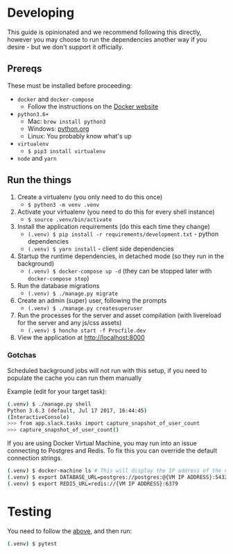 # Developing

This guide is opinionated and we recommend following this directly, however you may choose to run the dependencies another way if you desire - but we don't support it officially.

## Prereqs

These must be installed before proceeding:

* `docker` and `docker-compose`
    * Follow the instructions on the [Docker website](https://docs.docker.com/compose/install/)
* `python3.6+`
    * Mac: `brew install python3`
    * Windows: [python.org](https://www.python.org/downloads/windows/)
    * Linux: You probably know what's up
* `virtualenv`
    * `$ pip3 install virtualenv`
* `node` and `yarn`

## Run the things

1. Create a virtualenv (you only need to do this once)
    * `$ python3 -m venv .venv`
2. Activate your virtualenv (you need to do this for every shell instance)
    * `$ source .venv/bin/activate`
3. Install the application requirements (do this each time they change)
    * `(.venv) $ pip install -r requirements/development.txt` - python dependencies
    * `(.venv) $ yarn install` - client side dependencies
4. Startup the runtime dependencies, in detached mode (so they run in the background)
    * `(.venv) $ docker-compose up -d` (they can be stopped later with `docker-compose stop`)
5. Run the database migrations
    * `(.venv) $ ./manage.py migrate`
6. Create an admin (super) user, following the prompts
    * `(.venv) $ ./manage.py createsuperuser`
7. Run the processes for the server and asset compilation (with livereload for the server and any js/css assets)
    * `(.venv) $ honcho start -f Procfile.dev`
8. View the application at [http://localhost:8000](http://localhost:8000)

### Gotchas
Scheduled background jobs will not run with this setup, if you need to populate the cache you can run them manually

Example (edit for your target task):

```bash
(.venv) $ ./manage.py shell
Python 3.6.3 (default, Jul 17 2017, 16:44:45)
(InteractiveConsole) 
>>> from app.slack.tasks import capture_snapshot_of_user_count
>>> capture_snapshot_of_user_count()
```

If you are using Docker Virtual Machine, you may run into an issue connecting to Postgres and Redis. To fix this you can override the default connection strings.

```bash
(.venv) $ docker-machine ls # This will display the IP address of the virtual machine
(.venv) $ export DATABASE_URL=postgres://postgres:@{VM IP ADDRESS}:5432/postgres
(.venv) $ export REDIS_URL=redis://{VM IP ADDRESS}:6379
```

# Testing

You need to follow the [above](#developing), and then run:

```bash
(.venv) $ pytest
```
